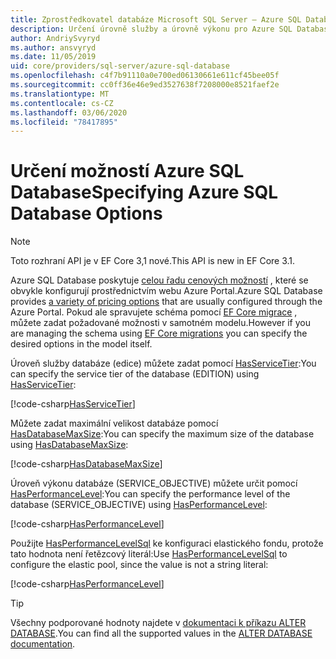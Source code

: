 ```yaml
---
title: Zprostředkovatel databáze Microsoft SQL Server – Azure SQL Database možnosti – EF Core
description: Určení úrovně služby a úrovně výkonu pro Azure SQL Database s poskytovatelem databáze SQL Server Entity Framework Core
author: AndriySvyryd
ms.author: ansvyryd
ms.date: 11/05/2019
uid: core/providers/sql-server/azure-sql-database
ms.openlocfilehash: c4f7b91110a0e700ed06130661e611cf45bee05f
ms.sourcegitcommit: cc0ff36e46e9ed3527638f7208000e8521faef2e
ms.translationtype: MT
ms.contentlocale: cs-CZ
ms.lasthandoff: 03/06/2020
ms.locfileid: "78417895"
---
```

# <a name="specifying-azure-sql-database-options"></a><span data-ttu-id="54ab8-103">Určení možností Azure SQL Database</span><span class="sxs-lookup"><span data-stu-id="54ab8-103">Specifying Azure SQL Database Options</span></span>

>[!NOTE]
> <span data-ttu-id="54ab8-104">Toto rozhraní API je v EF Core 3,1 nové.</span><span class="sxs-lookup"><span data-stu-id="54ab8-104">This API is new in EF Core 3.1.</span></span>

<span data-ttu-id="54ab8-105">Azure SQL Database poskytuje [celou řadu cenových možností](https://azure.microsoft.com/pricing/details/sql-database/single/) , které se obvykle konfigurují prostřednictvím webu Azure Portal.</span><span class="sxs-lookup"><span data-stu-id="54ab8-105">Azure SQL Database provides [a variety of pricing options](https://azure.microsoft.com/pricing/details/sql-database/single/) that are usually configured through the Azure Portal.</span></span> <span data-ttu-id="54ab8-106">Pokud ale spravujete schéma pomocí [EF Core migrace](xref:core/managing-schemas/migrations/index) , můžete zadat požadované možnosti v samotném modelu.</span><span class="sxs-lookup"><span data-stu-id="54ab8-106">However if you are managing the schema using [EF Core migrations](xref:core/managing-schemas/migrations/index) you can specify the desired options in the model itself.</span></span>

<span data-ttu-id="54ab8-107">Úroveň služby databáze (edice) můžete zadat pomocí [HasServiceTier](/dotnet/api/Microsoft.EntityFrameworkCore.SqlServerModelBuilderExtensions.HasServiceTier):</span><span class="sxs-lookup"><span data-stu-id="54ab8-107">You can specify the service tier of the database (EDITION) using [HasServiceTier](/dotnet/api/Microsoft.EntityFrameworkCore.SqlServerModelBuilderExtensions.HasServiceTier):</span></span>

[!code-csharp[HasServiceTier](../../../../samples/core/SqlServer/AzureDatabase/AzureSqlContext.cs?name=HasServiceTier)]

<span data-ttu-id="54ab8-108">Můžete zadat maximální velikost databáze pomocí [HasDatabaseMaxSize](/dotnet/api/Microsoft.EntityFrameworkCore.SqlServerModelBuilderExtensions.HasDatabaseMaxSize):</span><span class="sxs-lookup"><span data-stu-id="54ab8-108">You can specify the maximum size of the database using [HasDatabaseMaxSize](/dotnet/api/Microsoft.EntityFrameworkCore.SqlServerModelBuilderExtensions.HasDatabaseMaxSize):</span></span>

[!code-csharp[HasDatabaseMaxSize](../../../../samples/core/SqlServer/AzureDatabase/AzureSqlContext.cs?name=HasDatabaseMaxSize)]

<span data-ttu-id="54ab8-109">Úroveň výkonu databáze (SERVICE_OBJECTIVE) můžete určit pomocí [HasPerformanceLevel](/dotnet/api/Microsoft.EntityFrameworkCore.SqlServerModelBuilderExtensions.HasPerformanceLevel):</span><span class="sxs-lookup"><span data-stu-id="54ab8-109">You can specify the performance level of the database (SERVICE_OBJECTIVE) using [HasPerformanceLevel](/dotnet/api/Microsoft.EntityFrameworkCore.SqlServerModelBuilderExtensions.HasPerformanceLevel):</span></span>

[!code-csharp[HasPerformanceLevel](../../../../samples/core/SqlServer/AzureDatabase/AzureSqlContext.cs?name=HasPerformanceLevel)]

<span data-ttu-id="54ab8-110">Použijte [HasPerformanceLevelSql](/dotnet/api/Microsoft.EntityFrameworkCore.SqlServerModelBuilderExtensions.HasPerformanceLevelSql) ke konfiguraci elastického fondu, protože tato hodnota není řetězcový literál:</span><span class="sxs-lookup"><span data-stu-id="54ab8-110">Use [HasPerformanceLevelSql](/dotnet/api/Microsoft.EntityFrameworkCore.SqlServerModelBuilderExtensions.HasPerformanceLevelSql) to configure the elastic pool, since the value is not a string literal:</span></span>

[!code-csharp[HasPerformanceLevel](../../../../samples/core/SqlServer/AzureDatabase/AzureSqlContext.cs?name=HasPerformanceLevelSql)]


>[!TIP]
> <span data-ttu-id="54ab8-111">Všechny podporované hodnoty najdete v [dokumentaci k příkazu ALTER DATABASE](/sql/t-sql/statements/alter-database-transact-sql?view=azuresqldb-current).</span><span class="sxs-lookup"><span data-stu-id="54ab8-111">You can find all the supported values in the [ALTER DATABASE documentation](/sql/t-sql/statements/alter-database-transact-sql?view=azuresqldb-current).</span></span>